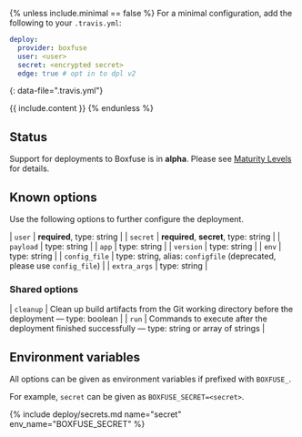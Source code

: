 {% unless include.minimal == false %}
For a minimal configuration, add the following to your `.travis.yml`:

```yaml
deploy:
  provider: boxfuse
  user: <user>
  secret: <encrypted secret>
  edge: true # opt in to dpl v2
```
{: data-file=".travis.yml"}



{{ include.content }}
{% endunless %}

## Status

Support for deployments to Boxfuse is in **alpha**. Please see [Maturity Levels](/user/deployment-v2#maturity-levels) for details.
## Known options

Use the following options to further configure the deployment.

| `user` | **required**, type: string |
| `secret` | **required**, **secret**, type: string |
| `payload` | type: string |
| `app` | type: string |
| `version` | type: string |
| `env` | type: string |
| `config_file` | type: string, alias: `configfile` (deprecated, please use `config_file`) |
| `extra_args` | type: string |

### Shared options

| `cleanup` | Clean up build artifacts from the Git working directory before the deployment &mdash; type: boolean |
| `run` | Commands to execute after the deployment finished successfully &mdash; type: string or array of strings |

## Environment variables

All options can be given as environment variables if prefixed with `BOXFUSE_`.

For example, `secret` can be given as `BOXFUSE_SECRET=<secret>`.

{% include deploy/secrets.md name="secret" env_name="BOXFUSE_SECRET" %}